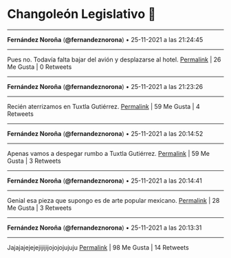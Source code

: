 # Changoleón Legislativo 🙈
*****
**Fernández Noroña** (**@fernandeznorona**) • 25-11-2021 a las 21:24:45
*****
Pues no. Todavía falta bajar del avión y desplazarse al hotel.
[Permalink](https://twitter.com/fernandeznorona/status/1464102804755296256) | 26 Me Gusta | 0 Retweets
*****
**Fernández Noroña** (**@fernandeznorona**) • 25-11-2021 a las 21:23:26
*****
Recién aterrizamos en Tuxtla Gutiérrez.
[Permalink](https://twitter.com/fernandeznorona/status/1464102477062627332) | 59 Me Gusta | 4 Retweets
*****
**Fernández Noroña** (**@fernandeznorona**) • 25-11-2021 a las 20:14:52
*****
Apenas vamos a despegar rumbo a Tuxtla Gutiérrez.
[Permalink](https://twitter.com/fernandeznorona/status/1464085220496396289) | 59 Me Gusta | 3 Retweets
*****
**Fernández Noroña** (**@fernandeznorona**) • 25-11-2021 a las 20:14:41
*****
Genial esa pieza que supongo es de arte popular mexicano.
[Permalink](https://twitter.com/fernandeznorona/status/1464085173415333890) | 28 Me Gusta | 3 Retweets
*****
**Fernández Noroña** (**@fernandeznorona**) • 25-11-2021 a las 20:13:31
*****
Jajajajejejejijijijojojojujuju
[Permalink](https://twitter.com/fernandeznorona/status/1464084879348486146) | 98 Me Gusta | 14 Retweets